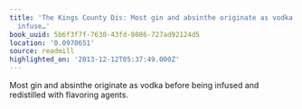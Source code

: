 ```yaml
---
title: 'The Kings County Dis: Most gin and absinthe originate as vodka before being
  infuse…'
book_uuid: 5b6f3f7f-7630-43fd-8086-727ad92124d5
location: '0.0970651'
source: readmill
highlighted_on: '2013-12-12T05:37:49.000Z'
---
```


Most gin and absinthe originate as vodka before being infused and redistilled with flavoring agents.